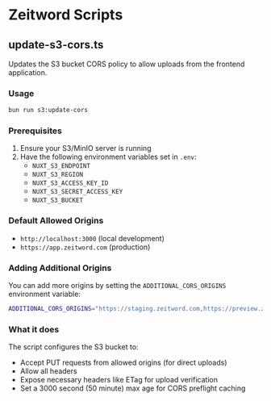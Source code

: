 # Zeitword Scripts

## update-s3-cors.ts

Updates the S3 bucket CORS policy to allow uploads from the frontend application.

### Usage

```bash
bun run s3:update-cors
```

### Prerequisites

1. Ensure your S3/MinIO server is running
2. Have the following environment variables set in `.env`:
   - `NUXT_S3_ENDPOINT`
   - `NUXT_S3_REGION`
   - `NUXT_S3_ACCESS_KEY_ID`
   - `NUXT_S3_SECRET_ACCESS_KEY`
   - `NUXT_S3_BUCKET`

### Default Allowed Origins

- `http://localhost:3000` (local development)
- `https://app.zeitword.com` (production)

### Adding Additional Origins

You can add more origins by setting the `ADDITIONAL_CORS_ORIGINS` environment variable:

```bash
ADDITIONAL_CORS_ORIGINS="https://staging.zeitword.com,https://preview.zeitword.com"
```

### What it does

The script configures the S3 bucket to:

- Accept PUT requests from allowed origins (for direct uploads)
- Allow all headers
- Expose necessary headers like ETag for upload verification
- Set a 3000 second (50 minute) max age for CORS preflight caching
